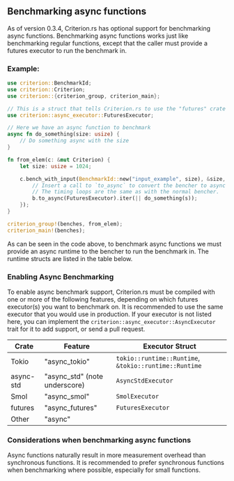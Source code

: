 ## Benchmarking async functions

As of version 0.3.4, Criterion.rs has optional support for benchmarking async functions.
Benchmarking async functions works just like benchmarking regular functions, except that the
caller must provide a futures executor to run the benchmark in.

### Example:

```rust
use criterion::BenchmarkId;
use criterion::Criterion;
use criterion::{criterion_group, criterion_main};

// This is a struct that tells Criterion.rs to use the "futures" crate's current-thread executor
use criterion::async_executor::FuturesExecutor;

// Here we have an async function to benchmark
async fn do_something(size: usize) {
    // Do something async with the size
}

fn from_elem(c: &mut Criterion) {
    let size: usize = 1024;

    c.bench_with_input(BenchmarkId::new("input_example", size), &size, |b, &s| {
        // Insert a call to `to_async` to convert the bencher to async mode.
        // The timing loops are the same as with the normal bencher.
        b.to_async(FuturesExecutor).iter(|| do_something(s));
    });
}

criterion_group!(benches, from_elem);
criterion_main!(benches);
```

As can be seen in the code above, to benchmark async functions we must provide an async runtime to
the bencher to run the benchmark in. The runtime structs are listed in the table below.

### Enabling Async Benchmarking

To enable async benchmark support, Criterion.rs must be compiled with one or more of the following
features, depending on which futures executor(s) you want to benchmark on. It is recommended to use
the same executor that you would use in production. If your executor is not listed here, you can
implement the `criterion::async_executor::AsyncExecutor` trait for it to add support, or send a pull
request.

| Crate     | Feature                       | Executor Struct                                       |
| --------- | ----------------------------- | ----------------------------------------------------- |
| Tokio     | "async_tokio"                 | `tokio::runtime::Runtime`, `&tokio::runtime::Runtime` |
| async-std | "async_std" (note underscore) | `AsyncStdExecutor`                                    |
| Smol      | "async_smol"                  | `SmolExecutor`                                        |
| futures   | "async_futures"               | `FuturesExecutor`                                     |
| Other     | "async"                       |                                                       |

### Considerations when benchmarking async functions

Async functions naturally result in more measurement overhead than synchronous functions. It is
recommended to prefer synchronous functions when benchmarking where possible, especially for small
functions.